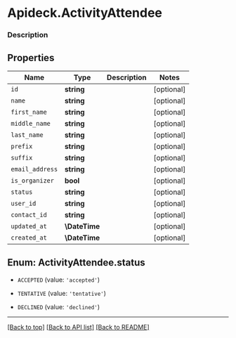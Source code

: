 # Apideck.ActivityAttendee

### Description

## Properties
Name | Type | Description | Notes
------------ | ------------- | ------------- | -------------
`id` | **string** |  | [optional] 
`name` | **string** |  | [optional] 
`first_name` | **string** |  | [optional] 
`middle_name` | **string** |  | [optional] 
`last_name` | **string** |  | [optional] 
`prefix` | **string** |  | [optional] 
`suffix` | **string** |  | [optional] 
`email_address` | **string** |  | [optional] 
`is_organizer` | **bool** |  | [optional] 
`status` | **string** |  | [optional] 
`user_id` | **string** |  | [optional] 
`contact_id` | **string** |  | [optional] 
`updated_at` | **\DateTime** |  | [optional] 
`created_at` | **\DateTime** |  | [optional] 





<a name="STATUS"></a>
## Enum: ActivityAttendee.status


* `ACCEPTED` (value: `'accepted'`)

* `TENTATIVE` (value: `'tentative'`)

* `DECLINED` (value: `'declined'`)




---

[[Back to top]](#) [[Back to API list]](../../../../README.md#documentation-for-api-endpoints) [[Back to README]](../../../../README.md)


